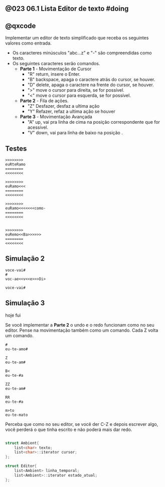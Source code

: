 ## @023 06.1 Lista Editor de texto          #doing
## @qxcode

Implementar um editor de texto simplificado que receba os seguintes valores como
entrada.

- Os caracteres minúsculos "abc...z" e "-" são compreendidas como texto.
- Os seguintes caracteres serão comandos.
    - __Parte 1__ - Movimentação de Cursor
        * "R" return, insere o Enter.
        * "B" backspace, apaga o caractere atrás do cursor, se houver.
        * "D" delete, apaga o caractere na frente do cursor, se houver.
        * ">" move o cursor para direita, se for possível.
        * "<" move o cursor para esquerda, se for possível.
    - __Parte 2__ - Fila de ações.
        * "Z" Desfazer, desfaz a ultima ação
        * "Y" Refazer, refaz a ultima ação se houver
    - __Parte 3__ - Movimentação Avançada
        * "A" up, vai pra linha de cima na posição correspondente que for acessível.
        * "V" down, vai para linha de baixo na posição .


## Testes

```
>>>>>>>>
euRteRamo
========
<<<<<<<<

>>>>>>>>
euRamo<<<
========
<<<<<<<<

>>>>>>>>
euRamo<<<<<<<como-
========
<<<<<<<<


>>>>>>>>
euRemo<<Ba>>>>>>
========
<<<<<<<<
```

## Simulação 2
    voce-vai#
    #
    voc-ae<<v<<e>>>Di>
    
    voce-vai#

## Simulação 3

hoje fui

Se você implementar a **Parte 2** o undo e o redo funcionam como no seu editor. 
Pense na movimentação também como um comando. Cada Z volta um comando.

    #
    eu-te-amo#

    Z
    eu-te-am#

    B<
    eu-te-#a

    ZZ
    eu-te-am#

    RR
    eu-te-#a

    m>to
    eu-te-mato

Perceba que como no seu editor, se você der C-Z e depois escrever algo, você
perderá o que tinha escrito e não poderá mais dar redo.


```cpp

struct Ambient{
    list<char> texto;
    list<char>::iterator cursor;
};

struct Editor{
    list<Ambient> linha_temporal;
    list<Ambient>::iterator estado_atual;
};




```
